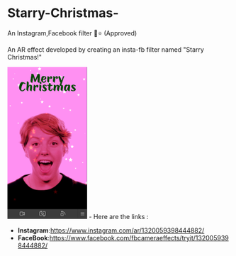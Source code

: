 # Starry-Christmas-
An Instagram,Facebook filter 🎄⭐ (Approved)

An AR effect developed by creating an insta-fb filter named "Starry Christmas!" 

<img src="https://github.com/I-ArchanaDash/Starry-Christmas-/blob/4543beff3e0c5d5f72a37895917fdef88eba58b5/Screenshot%202021-12-10%20010921.png" width="180px">
- Here are the links : 
 
  - **Instagram**:https://www.instagram.com/ar/1320059398444882/ 
  - **FaceBook**:https://www.facebook.com/fbcameraeffects/tryit/1320059398444882/
